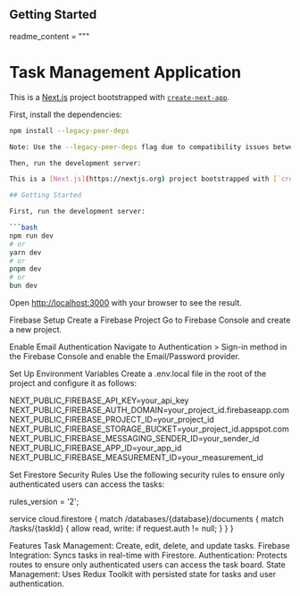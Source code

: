
## Getting Started

readme_content = """
# Task Management Application

This is a [Next.js](https://nextjs.org) project bootstrapped with [`create-next-app`](https://nextjs.org/docs/app/api-reference/cli/create-next-app).

First, install the dependencies:

```bash
npm install --legacy-peer-deps

Note: Use the --legacy-peer-deps flag due to compatibility issues between react-redux and the current React version.

Then, run the development server:

This is a [Next.js](https://nextjs.org) project bootstrapped with [`create-next-app`](https://nextjs.org/docs/app/api-reference/cli/create-next-app).

## Getting Started

First, run the development server:

```bash
npm run dev
# or
yarn dev
# or
pnpm dev
# or
bun dev
```

Open [http://localhost:3000](http://localhost:3000) with your browser to see the result.

Firebase Setup
Create a Firebase Project
Go to Firebase Console and create a new project.

Enable Email Authentication
Navigate to Authentication > Sign-in method in the Firebase Console and enable the Email/Password provider.

Set Up Environment Variables
Create a .env.local file in the root of the project and configure it as follows:

NEXT_PUBLIC_FIREBASE_API_KEY=your_api_key
NEXT_PUBLIC_FIREBASE_AUTH_DOMAIN=your_project_id.firebaseapp.com
NEXT_PUBLIC_FIREBASE_PROJECT_ID=your_project_id
NEXT_PUBLIC_FIREBASE_STORAGE_BUCKET=your_project_id.appspot.com
NEXT_PUBLIC_FIREBASE_MESSAGING_SENDER_ID=your_sender_id
NEXT_PUBLIC_FIREBASE_APP_ID=your_app_id
NEXT_PUBLIC_FIREBASE_MEASUREMENT_ID=your_measurement_id

Set Firestore Security Rules
Use the following security rules to ensure only authenticated users can access the tasks:

rules_version = '2';

service cloud.firestore {
  match /databases/{database}/documents {
    match /tasks/{taskId} {
      allow read, write: if request.auth != null;
    }
  }
}

Features
Task Management: Create, edit, delete, and update tasks.
Firebase Integration: Syncs tasks in real-time with Firestore.
Authentication: Protects routes to ensure only authenticated users can access the task board.
State Management: Uses Redux Toolkit with persisted state for tasks and user authentication.
